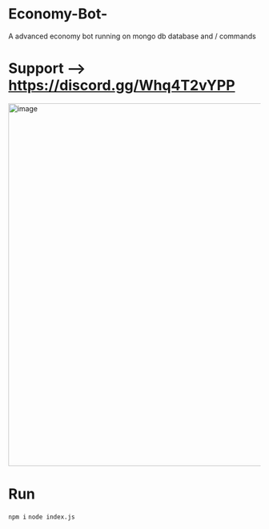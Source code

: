 # Economy-Bot-
A advanced economy bot running on mongo db database and / commands
# Support --> https://discord.gg/Whq4T2vYPP

<img width="647" height="725" alt="image" src="https://github.com/user-attachments/assets/fd18b6ea-2b92-4fee-9750-eed17061717c" />

# Run 
```npm i```
```node index.js```
